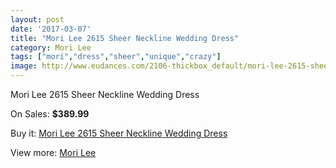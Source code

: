 ```yaml
---
layout: post
date: '2017-03-07'
title: "Mori Lee 2615 Sheer Neckline Wedding Dress"
category: Mori Lee
tags: ["mori","dress","sheer","unique","crazy"]
image: http://www.eudances.com/2106-thickbox_default/mori-lee-2615-sheer-neckline-wedding-dress.jpg
---
```

Mori Lee 2615 Sheer Neckline Wedding Dress

On Sales: **$389.99**
<a href="https://www.eudances.com/en/mori-lee/709-mori-lee-2615-sheer-neckline-wedding-dress.html"><amp-img layout="responsive" width="600" height="600" src="//www.eudances.com/2106-thickbox_default/mori-lee-2615-sheer-neckline-wedding-dress.jpg" alt="Mori Lee 2615 Sheer Neckline Wedding Dress 0" /></a>
<a href="https://www.eudances.com/en/mori-lee/709-mori-lee-2615-sheer-neckline-wedding-dress.html"><amp-img layout="responsive" width="600" height="600" src="//www.eudances.com/2109-thickbox_default/mori-lee-2615-sheer-neckline-wedding-dress.jpg" alt="Mori Lee 2615 Sheer Neckline Wedding Dress 1" /></a>
<a href="https://www.eudances.com/en/mori-lee/709-mori-lee-2615-sheer-neckline-wedding-dress.html"><amp-img layout="responsive" width="600" height="600" src="//www.eudances.com/2108-thickbox_default/mori-lee-2615-sheer-neckline-wedding-dress.jpg" alt="Mori Lee 2615 Sheer Neckline Wedding Dress 2" /></a>
<a href="https://www.eudances.com/en/mori-lee/709-mori-lee-2615-sheer-neckline-wedding-dress.html"><amp-img layout="responsive" width="600" height="600" src="//www.eudances.com/2107-thickbox_default/mori-lee-2615-sheer-neckline-wedding-dress.jpg" alt="Mori Lee 2615 Sheer Neckline Wedding Dress 3" /></a>

Buy it: [Mori Lee 2615 Sheer Neckline Wedding Dress](https://www.eudances.com/en/mori-lee/709-mori-lee-2615-sheer-neckline-wedding-dress.html "Mori Lee 2615 Sheer Neckline Wedding Dress")

View more: [Mori Lee](https://www.eudances.com/en/9-mori-lee "Mori Lee")